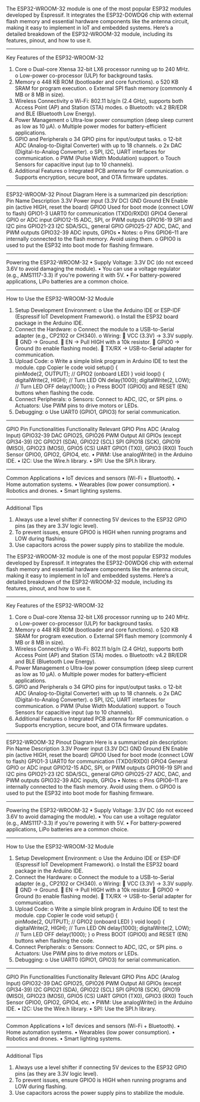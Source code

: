 The ESP32-WROOM-32 module is one of the most popular ESP32 modules developed by Espressif. It integrates the ESP32-D0WDQ6 chip with external flash memory and essential hardware components like the antenna circuit, making it easy to implement in IoT and embedded systems.
Here’s a detailed breakdown of the ESP32-WROOM-32 module, including its features, pinout, and how to use it.
________________________________________
Key Features of the ESP32-WROOM-32
1.	Core
o	Dual-core Xtensa 32-bit LX6 processor running up to 240 MHz.
o	Low-power co-processor (ULP) for background tasks.
2.	Memory
o	448 KB ROM (bootloader and core functions).
o	520 KB SRAM for program execution.
o	External SPI flash memory (commonly 4 MB or 8 MB in size).
3.	Wireless Connectivity
o	Wi-Fi: 802.11 b/g/n (2.4 GHz), supports both Access Point (AP) and Station (STA) modes.
o	Bluetooth: v4.2 BR/EDR and BLE (Bluetooth Low Energy).
4.	Power Management
o	Ultra-low power consumption (deep sleep current as low as 10 µA).
o	Multiple power modes for battery-efficient applications.
5.	GPIO and Peripherals
o	34 GPIO pins for input/output tasks.
o	12-bit ADC (Analog-to-Digital Converter) with up to 18 channels.
o	2x DAC (Digital-to-Analog Converter).
o	SPI, I2C, UART interfaces for communication.
o	PWM (Pulse Width Modulation) support.
o	Touch Sensors for capacitive input (up to 10 channels).
6.	Additional Features
o	Integrated PCB antenna for RF communication.
o	Supports encryption, secure boot, and OTA firmware updates.
________________________________________
ESP32-WROOM-32 Pinout Diagram
Here is a summarized pin description:
Pin Name	Description
3.3V	Power input (3.3V DC)
GND	Ground
EN	Enable pin (active HIGH, reset the board)
GPIO0	Used for boot mode (connect LOW to flash)
GPIO1-3	UART0 for communication (TXD0/RXD0)
GPIO4	General GPIO or ADC input
GPIO12-15	ADC, SPI, or PWM outputs
GPIO16-19	SPI and I2C pins
GPIO21-23	I2C SDA/SCL, general GPIO
GPIO25-27	ADC, DAC, and PWM outputs
GPIO32-39	ADC inputs, GPIOs
•	Notes:
o	Pins GPIO6–11 are internally connected to the flash memory. Avoid using them.
o	GPIO0 is used to put the ESP32 into boot mode for flashing firmware.
________________________________________
Powering the ESP32-WROOM-32
•	Supply Voltage: 3.3V DC (do not exceed 3.6V to avoid damaging the module).
•	You can use a voltage regulator (e.g., AMS1117-3.3) if you're powering it with 5V.
•	For battery-powered applications, LiPo batteries are a common choice.
________________________________________
How to Use the ESP32-WROOM-32 Module
1.	Setup Development Environment:
o	Use the Arduino IDE or ESP-IDF (Espressif IoT Development Framework).
o	Install the ESP32 board package in the Arduino IDE.
2.	Connect the Hardware:
o	Connect the module to a USB-to-Serial adapter (e.g., CP2102 or CH340).
o	Wiring:
	VCC (3.3V) → 3.3V supply.
	GND → Ground.
	EN → Pull HIGH with a 10k resistor.
	GPIO0 → Ground (to enable flashing mode).
	TX/RX → USB-to-Serial adapter for communication.
3.	Upload Code:
o	Write a simple blink program in Arduino IDE to test the module.
cpp
Copier le code
void setup() {	
    pinMode(2, OUTPUT); // GPIO2 (onboard LED)
}
void loop() {
    digitalWrite(2, HIGH); // Turn LED ON
    delay(1000);
    digitalWrite(2, LOW);  // Turn LED OFF
    delay(1000);
}
o	Press BOOT (GPIO0) and RESET (EN) buttons when flashing the code.
4.	Connect Peripherals:
o	Sensors: Connect to ADC, I2C, or SPI pins.
o	Actuators: Use PWM pins to drive motors or LEDs.
5.	Debugging:
o	Use UART0 (GPIO1, GPIO3) for serial communication.
________________________________________
GPIO Pin Functionalities
Functionality	Relevant GPIO Pins
ADC (Analog Input)	GPIO32-39
DAC	GPIO25, GPIO26
PWM Output	All GPIOs (except GPI34-39)
I2C	GPIO21 (SDA), GPIO22 (SCL)
SPI	GPIO18 (SCK), GPIO19 (MISO), GPIO23 (MOSI), GPIO5 (CS)
UART	GPIO1 (TX0), GPIO3 (RX0)
Touch Sensor	GPIO0, GPIO2, GPIO4, etc.
•	PWM: Use analogWrite() in the Arduino IDE.
•	I2C: Use the Wire.h library.
•	SPI: Use the SPI.h library.
________________________________________
Common Applications
•	IoT devices and sensors (Wi-Fi + Bluetooth).
•	Home automation systems.
•	Wearables (low power consumption).
•	Robotics and drones.
•	Smart lighting systems.
________________________________________
Additional Tips
1.	Always use a level shifter if connecting 5V devices to the ESP32 GPIO pins (as they are 3.3V logic level).
2.	To prevent issues, ensure GPIO0 is HIGH when running programs and LOW during flashing.
3.	Use capacitors across the power supply pins to stabilize the module.

The ESP32-WROOM-32 module is one of the most popular ESP32 modules developed by Espressif. It integrates the ESP32-D0WDQ6 chip with external flash memory and essential hardware components like the antenna circuit, making it easy to implement in IoT and embedded systems.
Here’s a detailed breakdown of the ESP32-WROOM-32 module, including its features, pinout, and how to use it.
________________________________________
Key Features of the ESP32-WROOM-32
1.	Core
o	Dual-core Xtensa 32-bit LX6 processor running up to 240 MHz.
o	Low-power co-processor (ULP) for background tasks.
2.	Memory
o	448 KB ROM (bootloader and core functions).
o	520 KB SRAM for program execution.
o	External SPI flash memory (commonly 4 MB or 8 MB in size).
3.	Wireless Connectivity
o	Wi-Fi: 802.11 b/g/n (2.4 GHz), supports both Access Point (AP) and Station (STA) modes.
o	Bluetooth: v4.2 BR/EDR and BLE (Bluetooth Low Energy).
4.	Power Management
o	Ultra-low power consumption (deep sleep current as low as 10 µA).
o	Multiple power modes for battery-efficient applications.
5.	GPIO and Peripherals
o	34 GPIO pins for input/output tasks.
o	12-bit ADC (Analog-to-Digital Converter) with up to 18 channels.
o	2x DAC (Digital-to-Analog Converter).
o	SPI, I2C, UART interfaces for communication.
o	PWM (Pulse Width Modulation) support.
o	Touch Sensors for capacitive input (up to 10 channels).
6.	Additional Features
o	Integrated PCB antenna for RF communication.
o	Supports encryption, secure boot, and OTA firmware updates.
________________________________________
ESP32-WROOM-32 Pinout Diagram
Here is a summarized pin description:
Pin Name	Description
3.3V	Power input (3.3V DC)
GND	Ground
EN	Enable pin (active HIGH, reset the board)
GPIO0	Used for boot mode (connect LOW to flash)
GPIO1-3	UART0 for communication (TXD0/RXD0)
GPIO4	General GPIO or ADC input
GPIO12-15	ADC, SPI, or PWM outputs
GPIO16-19	SPI and I2C pins
GPIO21-23	I2C SDA/SCL, general GPIO
GPIO25-27	ADC, DAC, and PWM outputs
GPIO32-39	ADC inputs, GPIOs
•	Notes:
o	Pins GPIO6–11 are internally connected to the flash memory. Avoid using them.
o	GPIO0 is used to put the ESP32 into boot mode for flashing firmware.
________________________________________
Powering the ESP32-WROOM-32
•	Supply Voltage: 3.3V DC (do not exceed 3.6V to avoid damaging the module).
•	You can use a voltage regulator (e.g., AMS1117-3.3) if you're powering it with 5V.
•	For battery-powered applications, LiPo batteries are a common choice.
________________________________________
How to Use the ESP32-WROOM-32 Module
1.	Setup Development Environment:
o	Use the Arduino IDE or ESP-IDF (Espressif IoT Development Framework).
o	Install the ESP32 board package in the Arduino IDE.
2.	Connect the Hardware:
o	Connect the module to a USB-to-Serial adapter (e.g., CP2102 or CH340).
o	Wiring:
	VCC (3.3V) → 3.3V supply.
	GND → Ground.
	EN → Pull HIGH with a 10k resistor.
	GPIO0 → Ground (to enable flashing mode).
	TX/RX → USB-to-Serial adapter for communication.
3.	Upload Code:
o	Write a simple blink program in Arduino IDE to test the module.
cpp
Copier le code
void setup() {	
    pinMode(2, OUTPUT); // GPIO2 (onboard LED)
}
void loop() {
    digitalWrite(2, HIGH); // Turn LED ON
    delay(1000);
    digitalWrite(2, LOW);  // Turn LED OFF
    delay(1000);
}
o	Press BOOT (GPIO0) and RESET (EN) buttons when flashing the code.
4.	Connect Peripherals:
o	Sensors: Connect to ADC, I2C, or SPI pins.
o	Actuators: Use PWM pins to drive motors or LEDs.
5.	Debugging:
o	Use UART0 (GPIO1, GPIO3) for serial communication.
________________________________________
GPIO Pin Functionalities
Functionality	Relevant GPIO Pins
ADC (Analog Input)	GPIO32-39
DAC	GPIO25, GPIO26
PWM Output	All GPIOs (except GPI34-39)
I2C	GPIO21 (SDA), GPIO22 (SCL)
SPI	GPIO18 (SCK), GPIO19 (MISO), GPIO23 (MOSI), GPIO5 (CS)
UART	GPIO1 (TX0), GPIO3 (RX0)
Touch Sensor	GPIO0, GPIO2, GPIO4, etc.
•	PWM: Use analogWrite() in the Arduino IDE.
•	I2C: Use the Wire.h library.
•	SPI: Use the SPI.h library.
________________________________________
Common Applications
•	IoT devices and sensors (Wi-Fi + Bluetooth).
•	Home automation systems.
•	Wearables (low power consumption).
•	Robotics and drones.
•	Smart lighting systems.
________________________________________
Additional Tips
1.	Always use a level shifter if connecting 5V devices to the ESP32 GPIO pins (as they are 3.3V logic level).
2.	To prevent issues, ensure GPIO0 is HIGH when running programs and LOW during flashing.
3.	Use capacitors across the power supply pins to stabilize the module.

